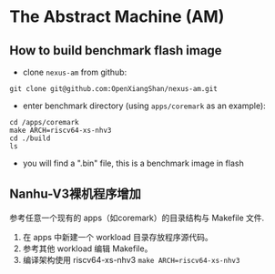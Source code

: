 # The Abstract Machine (AM)

## How to build benchmark flash image
- clone `nexus-am` from github:
``` shell
git clone git@github.com:OpenXiangShan/nexus-am.git
```
- enter benchmark directory (using `apps/coremark` as an example):
```
cd /apps/coremark
make ARCH=riscv64-xs-nhv3
cd ./build
ls
```
- you will find a ".bin" file, this is a benchmark image in flash

## Nanhu-V3裸机程序增加

参考任意一个现有的 apps（如coremark）的目录结构与 Makefile 文件.

1. 在 apps 中新建一个 workload 目录存放程序源代码。
2. 参考其他 workload 编辑 Makefile。
3. 编译架构使用 riscv64-xs-nhv3 `make ARCH=riscv64-xs-nhv3`
